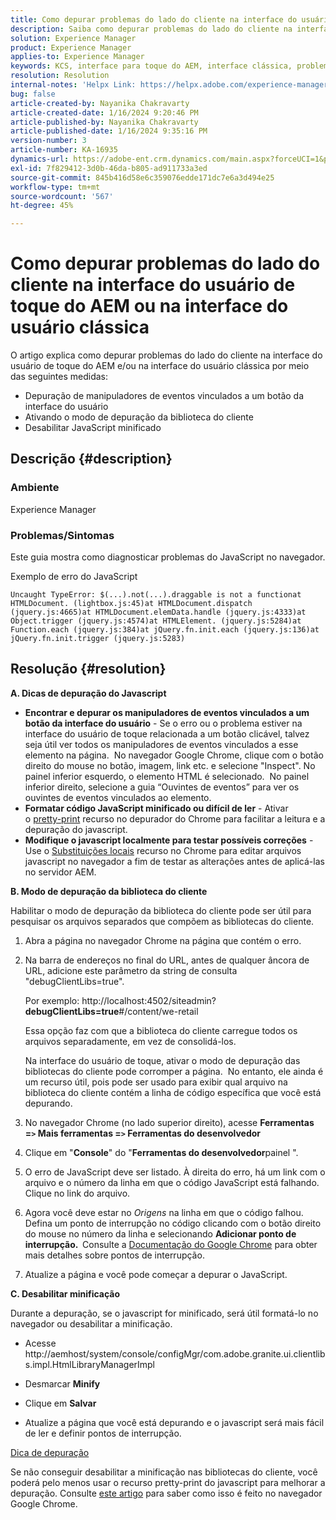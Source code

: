 ```yaml
---
title: Como depurar problemas do lado do cliente na interface do usuário de toque do AEM ou na interface do usuário clássica
description: Saiba como depurar problemas do lado do cliente na interface do usuário de toque do AEM ou na interface do usuário clássica.
solution: Experience Manager
product: Experience Manager
applies-to: Experience Manager
keywords: KCS, interface para toque do AEM, interface clássica, problemas de depuração do lado do cliente, AEM, manipuladores de eventos de depuração, modo de depuração da biblioteca do cliente
resolution: Resolution
internal-notes: 'Helpx Link: https://helpx.adobe.com/experience-manager/kb/How-to-debug-javascript-errors-in-AEM.html'
bug: false
article-created-by: Nayanika Chakravarty
article-created-date: 1/16/2024 9:20:46 PM
article-published-by: Nayanika Chakravarty
article-published-date: 1/16/2024 9:35:16 PM
version-number: 3
article-number: KA-16935
dynamics-url: https://adobe-ent.crm.dynamics.com/main.aspx?forceUCI=1&pagetype=entityrecord&etn=knowledgearticle&id=39c9ae17-b5b4-ee11-a569-6045bd0063aa
exl-id: 7f829412-3d0b-46da-b805-ad911733a3ed
source-git-commit: 845b416d58e6c359076edde171dc7e6a3d494e25
workflow-type: tm+mt
source-wordcount: '567'
ht-degree: 45%

---
```


# Como depurar problemas do lado do cliente na interface do usuário de toque do AEM ou na interface do usuário clássica


O artigo explica como depurar problemas do lado do cliente na interface do usuário de toque do AEM e/ou na interface do usuário clássica por meio das seguintes medidas:

- Depuração de manipuladores de eventos vinculados a um botão da interface do usuário
- Ativando o modo de depuração da biblioteca do cliente
- Desabilitar JavaScript minificado


## Descrição {#description}


### <b>Ambiente</b>

Experience Manager

### <b>Problemas/Sintomas</b>

Este guia mostra como diagnosticar problemas do JavaScript no navegador.

Exemplo de erro do JavaScript




```
Uncaught TypeError: $(...).not(...).draggable is not a functionat HTMLDocument. (lightbox.js:45)at HTMLDocument.dispatch (jquery.js:4665)at HTMLDocument.elemData.handle (jquery.js:4333)at Object.trigger (jquery.js:4574)at HTMLElement. (jquery.js:5284)at Function.each (jquery.js:384)at jQuery.fn.init.each (jquery.js:136)at jQuery.fn.init.trigger (jquery.js:5283)
```



## Resolução {#resolution}


<b>A. Dicas de depuração do Javascript</b>

- <b>Encontrar e depurar os manipuladores de eventos vinculados a um botão da interface do usuário</b> - Se o erro ou o problema estiver na interface do usuário de toque relacionada a um botão clicável, talvez seja útil ver todos os manipuladores de eventos vinculados a esse elemento na página.  No navegador Google Chrome, clique com o botão direito do mouse no botão, imagem, link etc. e selecione &quot;Inspect&quot;. No painel inferior esquerdo, o elemento HTML é selecionado.  No painel inferior direito, selecione a guia “Ouvintes de eventos” para ver os ouvintes de eventos vinculados ao elemento.
- <b>Formatar código JavaScript minificado ou difícil de ler</b> - Ativar o [pretty-print](https://developers.google.com/web/tools/chrome-devtools/javascript/pretty-print) recurso no depurador do Chrome para facilitar a leitura e a depuração do javascript.
- <b>Modifique o javascript localmente para testar possíveis correções</b> - Use o [Substituições locais](https://developers.google.com/web/updates/2018/01/devtools#overrides) recurso no Chrome para editar arquivos javascript no navegador a fim de testar as alterações antes de aplicá-las no servidor AEM.


<b>B. Modo de depuração da biblioteca do cliente</b>

Habilitar o modo de depuração da biblioteca do cliente pode ser útil para pesquisar os arquivos separados que compõem as bibliotecas do cliente.

1. Abra a página no navegador Chrome na página que contém o erro.
2. Na barra de endereços no final do URL, antes de qualquer âncora de URL, adicione este parâmetro da string de consulta &quot;debugClientLibs=true&quot;.

   Por exemplo: http://localhost:4502/siteadmin?<b>debugClientLibs=true</b>#/content/we-retail

   Essa opção faz com que a biblioteca do cliente carregue todos os arquivos separadamente, em vez de consolidá-los.

   Na interface do usuário de toque, ativar o modo de depuração das bibliotecas do cliente pode corromper a página.  No entanto, ele ainda é um recurso útil, pois pode ser usado para exibir qual arquivo na biblioteca do cliente contém a linha de código específica que você está depurando.
3. No navegador Chrome (no lado superior direito), acesse <b>Ferramentas =`>` Mais ferramentas =`>` Ferramentas do desenvolvedor</b>
4. Clique em &quot;<b>Console</b>&quot; do &quot;<b>Ferramentas do desenvolvedor</b>painel &quot;.
5. O erro de JavaScript deve ser listado. À direita do erro, há um link com o arquivo e o número da linha em que o código JavaScript está falhando. Clique no link do arquivo.
6. Agora você deve estar no *Origens* na linha em que o código falhou. Defina um ponto de interrupção no código clicando com o botão direito do mouse no número da linha e selecionando <b>Adicionar ponto de interrupção.  </b>Consulte a [Documentação do Google Chrome](https://developers.google.com/web/tools/chrome-devtools/javascript/breakpoints) para obter mais detalhes sobre pontos de interrupção.
7. Atualize a página e você pode começar a depurar o JavaScript.


<b>C. Desabilitar minificação</b>

Durante a depuração, se o javascript for minificado, será útil formatá-lo no navegador ou desabilitar a minificação.

- Acesse http://aemhost/system/console/configMgr/com.adobe.granite.ui.clientlibs.impl.HtmlLibraryManagerImpl


- Desmarcar <b>Minify</b>


- Clique em <b>Salvar</b>


- Atualize a página que você está depurando e o javascript será mais fácil de ler e definir pontos de interrupção.


<u>Dica de depuração</u>

Se não conseguir desabilitar a minificação nas bibliotecas do cliente, você poderá pelo menos usar o recurso pretty-print do javascript para melhorar a depuração. Consulte [este artigo](https://developers.google.com/web/tools/chrome-devtools/javascript/pretty-print) para saber como isso é feito no navegador Google Chrome.
